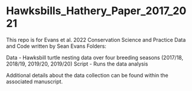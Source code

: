 # Hawksbills_Hathery_Paper_2017_2021
This repo is for Evans et al. 2022 Conservation Science and Practice Data and Code written by Sean Evans
Folders:

Data - Hawksbill turtle nesting data over four breeding seasons (2017/18, 2018/19, 2019/20, 2019/20)
Script - Runs the data analysis

Additional details about the data collection can be found within the associated manuscript.
